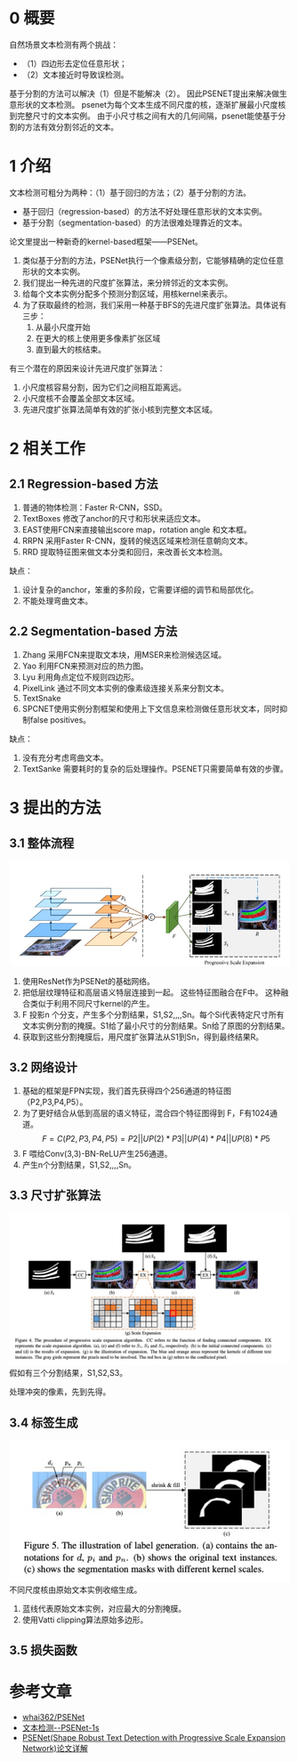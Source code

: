 
# 0 概要
自然场景文本检测有两个挑战：
- （1）四边形去定位任意形状；
- （2）文本接近时导致误检测。

基于分割的方法可以解决（1）但是不能解决（2）。
因此PSENET提出来解决做生意形状的文本检测。
psenet为每个文本生成不同尺度的核，逐渐扩展最小尺度核到完整尺寸的文本实例。
由于小尺寸核之间有大的几何间隔，psenet能使基于分割的方法有效分割邻近的文本。

# 1 介绍
文本检测可粗分为两种：（1）基于回归的方法；（2）基于分割的方法。
- 基于回归（regression-based）的方法不好处理任意形状的文本实例。
- 基于分割（segmentation-based）的方法很难处理靠近的文本。

论文里提出一种新奇的kernel-based框架——PSENet。
1. 类似基于分割的方法，PSENet执行一个像素级分割，它能够精确的定位任意形状的文本实例。
2. 我们提出一种先进的尺度扩张算法，来分辨邻近的文本实例。
3. 给每个文本实例分配多个预测分割区域，用核kernel来表示。
4. 为了获取最终的检测，我们采用一种基于BFS的先进尺度扩张算法。具体说有三步：
   1. 从最小尺度开始
   2. 在更大的核上使用更多像素扩张区域
   3. 直到最大的核结束。

有三个潜在的原因来设计先进尺度扩张算法：
1. 小尺度核容易分割，因为它们之间相互距离远。
2. 小尺度核不会覆盖全部文本区域。
3. 先进尺度扩张算法简单有效的扩张小核到完整文本区域。

# 2 相关工作
## 2.1 Regression-based 方法
1. 普通的物体检测：Faster R-CNN，SSD。
2. TextBoxes 修改了anchor的尺寸和形状来适应文本。
3. EAST使用FCN来直接输出score map，rotation angle 和文本框。
4. RRPN 采用Faster R-CNN，旋转的候选区域来检测任意朝向文本。
5. RRD 提取特征图来做文本分类和回归，来改善长文本检测。
   
缺点：
1. 设计复杂的anchor，笨重的多阶段，它需要详细的调节和局部优化。
2. 不能处理弯曲文本。

## 2.2 Segmentation-based 方法
1. Zhang 采用FCN来提取文本块，用MSER来检测候选区域。
2. Yao 利用FCN来预测对应的热力图。
3. Lyu 利用角点定位不规则四边形。
4. PixelLink 通过不同文本实例的像素级连接关系来分割文本。
5. TextSnake 
6. SPCNET使用实例分割框架和使用上下文信息来检测做任意形状文本，同时抑制false positives。

缺点：
1. 没有充分考虑弯曲文本。
2. TextSanke 需要耗时的复杂的后处理操作。PSENET只需要简单有效的步骤。


   
# 3 提出的方法
## 3.1 整体流程
![](fig3.jpg)
1. 使用ResNet作为PSENet的基础网络。
2. 把低层纹理特征和高层语义特层连接到一起。
这些特征图融合在F中。
这种融合类似于利用不同尺寸kernel的产生。
3. F 投影n 个分支，产生多个分割结果，S1,S2,,,,Sn。每个Si代表特定尺寸所有文本实例分割的掩膜。S1给了最小尺寸的分割结果。Sn给了原图的分割结果。
4. 获取到这些分割掩膜后，用尺度扩张算法从S1到Sn，得到最终结果R。

## 3.2 网络设计
1. 基础的框架是FPN实现，我们首先获得四个256通道的特征图（P2,P3,P4,P5）。
2. 为了更好结合从低到高层的语义特征，混合四个特征图得到 F，F有1024通道。
$$ F = C(P2, P3, P4, P5) = P2 || UP(2) * P3 || UP(4) * P4 || UP(8) * P5 $$
3. F 喂给Conv(3,3)-BN-ReLU产生256通道。
4. 产生n个分割结果，S1,S2,,,,Sn。


## 3.3 尺寸扩张算法
![](fig4.png)
假如有三个分割结果，S1,S2,S3。

处理冲突的像素，先到先得。

## 3.4 标签生成
![](fig5.png)
不同尺度核由原始文本实例收缩生成。
1. 蓝线代表原始文本实例，对应最大的分割掩膜。
2. 使用Vatti clipping算法原始多边形。


## 3.5 损失函数




# 参考文章
- [whai362/PSENet](https://github.com/whai362/PSENet)
- [文本检测--PSENet-1s](https://zhuanlan.zhihu.com/p/63074253)
- [PSENet(Shape Robust Text Detection with Progressive Scale Expansion Network)论文详解](https://blog.csdn.net/liuxiaoheng1992/article/details/87646951)